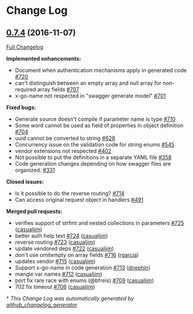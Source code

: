 # Change Log

## [0.7.4](https://github.com/istforks/go-swagger/tree/0.7.4) (2016-11-07)
[Full Changelog](https://github.com/istforks/go-swagger/compare/0.7.3...0.7.4)

**Implemented enhancements:**

- Document when authentication mechanisms apply in generated code [\#720](https://github.com/istforks/go-swagger/issues/720)
- can't distinguish between an empty array and null array for non-required array fields [\#707](https://github.com/istforks/go-swagger/issues/707)
- x-go-name not respected in "swagger generate model" [\#701](https://github.com/istforks/go-swagger/issues/701)

**Fixed bugs:**

- Generate source doesn't compile if parameter name is type [\#710](https://github.com/istforks/go-swagger/issues/710)
- Some word cannot be used as field of properties in object definition [\#704](https://github.com/istforks/go-swagger/issues/704)
- uuid cannot be converted to string [\#628](https://github.com/istforks/go-swagger/issues/628)
- Concurrency issue on the validation code for string enums [\#545](https://github.com/istforks/go-swagger/issues/545)
- vendor extensions not respected [\#402](https://github.com/istforks/go-swagger/issues/402)
- Not possible to put the definitions in a separate YAML file [\#358](https://github.com/istforks/go-swagger/issues/358)
- Code generation changes depending on how swagger files are organized. [\#331](https://github.com/istforks/go-swagger/issues/331)

**Closed issues:**

- Is it possible to do the reverse routing? [\#714](https://github.com/istforks/go-swagger/issues/714)
- Can access original request object in handlers [\#491](https://github.com/istforks/go-swagger/issues/491)

**Merged pull requests:**

- verifies support of strfmt and nested collections in parameters [\#725](https://github.com/istforks/go-swagger/pull/725) ([casualjim](https://github.com/casualjim))
- better auth help text [\#724](https://github.com/istforks/go-swagger/pull/724) ([casualjim](https://github.com/casualjim))
- reverse routing [\#723](https://github.com/istforks/go-swagger/pull/723) ([casualjim](https://github.com/casualjim))
- update vendored deps [\#722](https://github.com/istforks/go-swagger/pull/722) ([casualjim](https://github.com/casualjim))
- don't use omitempty on array fields [\#716](https://github.com/istforks/go-swagger/pull/716) ([rgarcia](https://github.com/rgarcia))
- updates vendor [\#715](https://github.com/istforks/go-swagger/pull/715) ([casualjim](https://github.com/casualjim))
- Support x-go-name in code generation [\#713](https://github.com/istforks/go-swagger/pull/713) ([dnephin](https://github.com/dnephin))
- mangle var names [\#712](https://github.com/istforks/go-swagger/pull/712) ([casualjim](https://github.com/casualjim))
- port fix rare race with enums \(@bfreis\) [\#709](https://github.com/istforks/go-swagger/pull/709) ([casualjim](https://github.com/casualjim))
- 702 fix timeout [\#708](https://github.com/istforks/go-swagger/pull/708) ([casualjim](https://github.com/casualjim))

\* *This Change Log was automatically generated by [github_changelog_generator](https://github.com/skywinder/Github-Changelog-Generator)*
